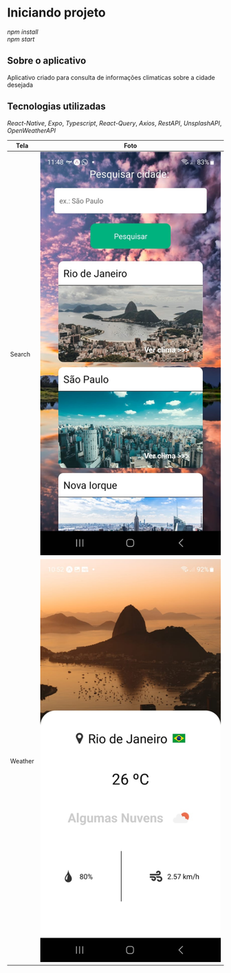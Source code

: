 # Iniciando projeto

_npm install_ <br>
_npm start_

## Sobre o aplicativo

Aplicativo criado para consulta de informações climaticas sobre a cidade desejada

## Tecnologias utilizadas

_React-Native_,
_Expo_,
_Typescript_,
_React-Query_,
_Axios_,
_RestAPI_,
_UnsplashAPI_,
_OpenWeatherAPI_

| Tela    | Foto                                      |
| ------- | ----------------------------------------- |
| Search  | ![search](/README%20assets/search.jpg)    |
| Weather | ![weather](/README%20assets/weather.jpeg) |
